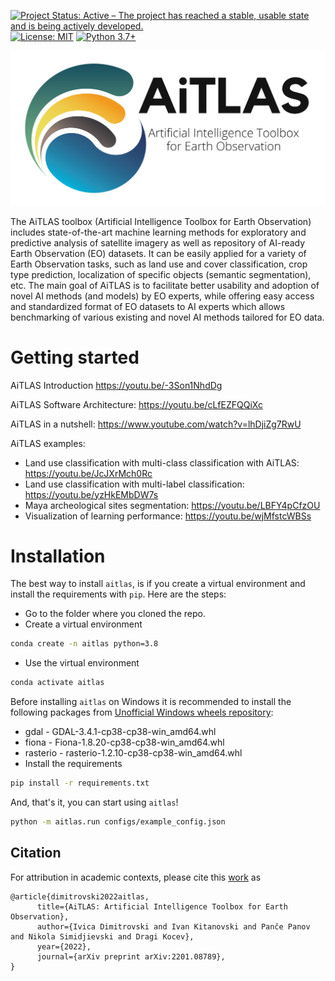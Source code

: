 [![Project Status: Active – The project has reached a stable, usable state and is being actively developed.](https://www.repostatus.org/badges/latest/active.svg?style=for-the-badge)](https://www.repostatus.org/#active) [![License: MIT](https://img.shields.io/badge/License-MIT-yellow.svg)](https://github.com/biasvariancelabs/aitlas/blob/master/LICENSE) [![Python 3.7+](https://img.shields.io/badge/python-3.7+-blue.svg)](https://www.python.org/downloads/release/python-370/)

![logo](media/AiTALS_horizontal_gradient_subtitle.png)


The AiTLAS toolbox (Artificial Intelligence Toolbox for Earth Observation) includes state-of-the-art machine learning methods for exploratory and predictive analysis of satellite imagery as well as repository of AI-ready Earth Observation (EO) datasets. It can be easily applied for a variety of Earth Observation tasks, such as land use and cover classification, crop type prediction, localization of specific objects (semantic segmentation), etc. The main goal of AiTLAS is to facilitate better usability and adoption of novel AI methods (and models) by EO experts, while offering easy access and standardized format of EO datasets to AI experts which allows benchmarking of various existing and novel AI methods tailored for EO data.

# Getting started

AiTLAS Introduction https://youtu.be/-3Son1NhdDg

AiTLAS Software Architecture: https://youtu.be/cLfEZFQQiXc

AiTLAS in a nutshell: https://www.youtube.com/watch?v=lhDjiZg7RwU

AiTLAS examples:
- Land use classification with multi-class classification with AiTLAS: https://youtu.be/JcJXrMch0Rc
- Land use classification with multi-label classification: https://youtu.be/yzHkEMbDW7s
- Maya archeological sites segmentation: https://youtu.be/LBFY4pCfzOU
- Visualization of learning performance: https://youtu.be/wjMfstcWBSs

# Installation

The best way to install `aitlas`, is if you create a virtual environment and install the  requirements with `pip`. Here are the steps:
- Go to the folder where you cloned the repo.
- Create a virtual environment
```bash
conda create -n aitlas python=3.8
```
- Use the virtual environment
```bash
conda activate aitlas
```
Before installing `aitlas` on Windows it is recommended to install the following packages 
from [Unofficial Windows wheels repository](https://www.lfd.uci.edu/~gohlke/pythonlibs/):
- gdal - GDAL-3.4.1-cp38-cp38-win_amd64.whl 
- fiona - Fiona-1.8.20-cp38-cp38-win_amd64.whl
- rasterio - rasterio-1.2.10-cp38-cp38-win_amd64.whl
- Install the requirements
```bash
pip install -r requirements.txt
```
And, that's it, you can start using `aitlas`!
```bash
python -m aitlas.run configs/example_config.json
```
## Citation
For attribution in academic contexts, please cite this [work](https://arxiv.org/abs/2201.08789) as
```
@article{dimitrovski2022aitlas,
      title={AiTLAS: Artificial Intelligence Toolbox for Earth Observation}, 
      author={Ivica Dimitrovski and Ivan Kitanovski and Panče Panov and Nikola Simidjievski and Dragi Kocev},
      year={2022},
      journal={arXiv preprint arXiv:2201.08789},
}
```


